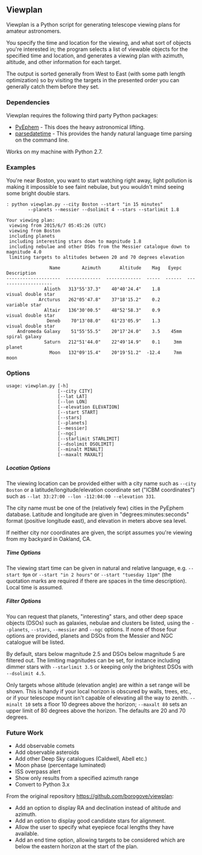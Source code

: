 ## Viewplan

Viewplan is a Python script for generating telescope viewing plans for amateur astronomers. 

You specify the time and location for the viewing, and what sort of objects you're interested in; the program selects a list of viewable objects for the specified time and location, and generates a viewing plan with azimuth, altitude, and other information for each target. 

The output is sorted generally from West to East (with some path length optimization) so by visiting the targets in the presented order you can generally catch them before they set.

### Dependencies

Viewplan requires the following third party Python packages:

* [PyEphem](http://rhodesmill.org/pyephem/) - This does the heavy astronomical lifting.
* [parsedatetime](https://github.com/bear/parsedatetime) - This provides the handy natural language time parsing on the command line.    

Works on my machine with Python 2.7. 

### Examples

You're near Boston, you want to start watching right away, light pollution is making 
it impossible to see faint nebulae, but you wouldn't mind seeing some bright double 
stars.  

~~~
: python viewplan.py --city Boston --start "in 15 minutes" 
        --planets --messier --dsolimit 4 --stars --starlimit 1.8

Your viewing plan:
 viewing from 2015/6/7 05:45:26 (UTC)
 viewing from Boston
 including planets
 including interesting stars down to magnitude 1.8
 including nebulae and other DSOs from the Messier catalogue down to magnitude 4.0
 limiting targets to altitudes between 20 and 70 degrees elevation

                Name        Azimuth       Altitude    Mag   Eyepc           Description 
--------------------  -------------  -------------  -----  ------  -------------------- 
              Alioth   313°55'37.3"    40°40'24.4"    1.8            visual double star
            Arcturus   262°05'47.8"    37°18'15.2"    0.2                 variable star
              Altair   136°30'00.5"    48°52'58.3"    0.9            visual double star
               Deneb    70°13'08.0"    61°23'05.9"    1.3            visual double star
    Andromeda Galaxy    51°55'55.5"    20°17'24.0"    3.5    45mm         spiral galaxy
              Saturn   212°51'44.0"    22°49'14.9"    0.1     3mm                planet
                Moon   132°09'15.4"    20°19'51.2"  -12.4     7mm                  moon
~~~ 

### Options

~~~
usage: viewplan.py [-h] 
                   [--city CITY]
                   [--lat LAT]
                   [--lon LON]
                   [--elevation ELEVATION]
                   [--start START]
                   [--stars]
                   [--planets]
                   [--messier]
                   [--ngc]
                   [--starlimit STARLIMIT]
                   [--dsolimit DSOLIMIT] 
                   [--minalt MINALT]
                   [--maxalt MAXALT]
~~~
                        
##### Location Options
The viewing location can be provided either with a city name such as `--city Boston` or a latitude/longitude/elevation coordinate set ("ICBM coordinates") such as `--lat 33:27:00 --lon -112:04:00 --elevation 331`.

The city name must be one of the (relatively few) cities in the PyEphem database. Latitude and longitude are given in "degrees:minutes:seconds" format (positive longitude east), and elevation in meters above sea level.  

If neither city nor coordinates are given, the script assumes you're viewing from my backyard in Oakland, CA.

##### Time Options

The viewing start time can be given in natural and relative language, e.g. `--start 9pm` or `--start "in 2 hours"` or `--start "tuesday 11pm"` (the quotation marks are required if there are spaces in the time description). Local time is assumed. 

##### Filter Options

You can request that planets, "interesting" stars, and other deep space objects (DSOs) such as galaxies, nebulae and clusters be listed, using the `--planets`, `--stars`, `--messier` and `--ngc` options. If none of those four options are provided, planets and DSOs from the Messier and NGC catalogue will be listed. 

By default, stars below magnitude 2.5 and DSOs below magnitude 5 are filtered out. The limiting magnitudes can be set, for instance including dimmer stars with `--starlimit 3.5` or keeping only the brightest DSOs with `--dsolimit 4.5`. 

Only targets whose altitude (elevation angle) are within a set range will be shown. This is handy if your local horizon is obscured by walls, trees, etc., or if your telescope mount isn't capable of elevating all the way to zenith. `--minalt 10` sets a floor 10 degrees above the horizon; `--maxalt 80` sets an upper limit of 80 degrees above the horizon. The defaults are 20 and 70 degrees. 

### Future Work

* Add observable comets
* Add observable asteroids
* Add other Deep Sky catalogues (Caldwell, Abell etc.)
* Moon phase (percentage luminated)
* ISS overpass alert
* Show only results from a specified azimuth range
* Convert to Python 3.x

From the original repository https://github.com/borogove/viewplan:

* Add an option to display RA and declination instead of altitude and azimuth.
* Add an option to display good candidate stars for alignment.
* Allow the user to specify what eyepiece focal lengths they have available.
* Add an end time option, allowing targets to be considered which are below the eastern horizon at the start of the plan.


